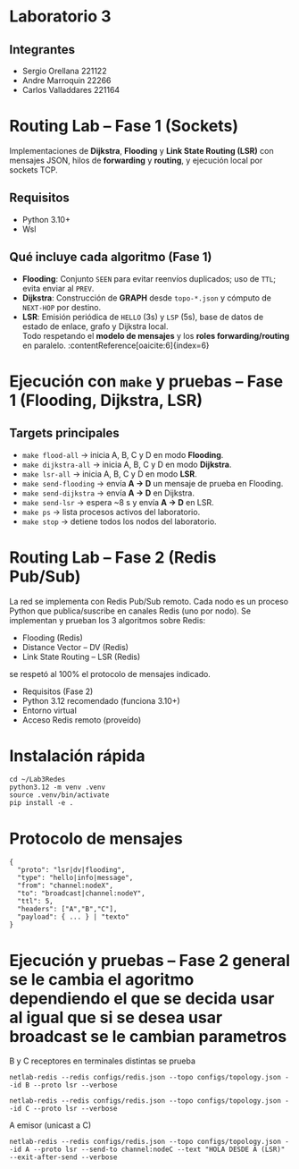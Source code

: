 # Laboratorio 3

## Integrantes

- Sergio Orellana 221122
- Andre Marroquin 22266
- Carlos Valladdares 221164

# Routing Lab – Fase 1 (Sockets)

Implementaciones de **Dijkstra**, **Flooding** y **Link State Routing (LSR)** con mensajes JSON,
hilos de **forwarding** y **routing**, y ejecución local por sockets TCP.

## Requisitos

- Python 3.10+
- Wsl

## Qué incluye cada algoritmo (Fase 1)

- **Flooding**: Conjunto `SEEN` para evitar reenvíos duplicados; uso de `TTL`; evita enviar al `PREV`.
- **Dijkstra**: Construcción de **GRAPH** desde `topo-*.json` y cómputo de `NEXT-HOP` por destino.
- **LSR**: Emisión periódica de `HELLO` (3s) y `LSP` (5s), base de datos de estado de enlace, grafo y Dijkstra local.  
  Todo respetando el **modelo de mensajes** y los **roles forwarding/routing** en paralelo. :contentReference[oaicite:6]{index=6}

# Ejecución con `make` y pruebas – Fase 1 (Flooding, Dijkstra, LSR)

## Targets principales

- `make flood-all` → inicia A, B, C y D en modo **Flooding**.
- `make dijkstra-all` → inicia A, B, C y D en modo **Dijkstra**.
- `make lsr-all` → inicia A, B, C y D en modo **LSR**.
- `make send-flooding` → envía **A → D** un mensaje de prueba en Flooding.
- `make send-dijkstra` → envía **A → D** en Dijkstra.
- `make send-lsr` → espera ~8 s y envía **A → D** en LSR.
- `make ps` → lista procesos activos del laboratorio.
- `make stop` → detiene todos los nodos del laboratorio.

# Routing Lab – Fase 2 (Redis Pub/Sub)

La red se implementa con Redis Pub/Sub remoto.
Cada nodo es un proceso Python que publica/suscribe en canales Redis (uno por nodo).
Se implementan y prueban los 3 algoritmos sobre Redis:

- Flooding (Redis)
- Distance Vector – DV (Redis)
- Link State Routing – LSR (Redis)

se respetó al 100% el protocolo de mensajes indicado.

- Requisitos (Fase 2)
- Python 3.12 recomendado (funciona 3.10+)
- Entorno virtual
- Acceso Redis remoto (proveído)

# Instalación rápida

```
cd ~/Lab3Redes
python3.12 -m venv .venv
source .venv/bin/activate
pip install -e .
```

# Protocolo de mensajes

```
{
  "proto": "lsr|dv|flooding",
  "type": "hello|info|message",
  "from": "channel:nodeX",     
  "to": "broadcast|channel:nodeY",
  "ttl": 5,
  "headers": ["A","B","C"],     
  "payload": { ... } | "texto"
}
```

# Ejecución y pruebas – Fase 2 general se le cambia el agoritmo dependiendo el que se decida usar al igual que si se desea usar broadcast se le cambian parametros
B y C receptores en terminales distintas se prueba
```
netlab-redis --redis configs/redis.json --topo configs/topology.json --id B --proto lsr --verbose

netlab-redis --redis configs/redis.json --topo configs/topology.json --id C --proto lsr --verbose
```

A emisor (unicast a C)

```
netlab-redis --redis configs/redis.json --topo configs/topology.json --id A --proto lsr --send-to channel:nodeC --text "HOLA DESDE A (LSR)" --exit-after-send --verbose
```


